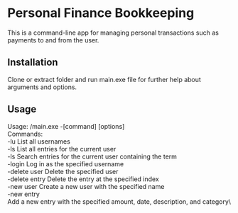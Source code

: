 # Personal Finance Bookkeeping

This is a command-line app for managing personal transactions such as payments to and from the user.

## Installation

Clone or extract folder and run main.exe file for further help about arguments and options.



## Usage

Usage: /main.exe -[command] [options]\
Commands:\
  -lu                      List all usernames\
  -ls                      List all entries for the current user\
  -ls <keyword>            Search entries for the current user containing the term\
  -login <username>        Log in as the specified username\
  -delete user <username>  Delete the specified user\
  -delete entry <index>    Delete the entry at the specified index\
  -new user <username>     Create a new user with the specified name\
  -new entry <amount> <transactor> <date> <category>\
                        Add a new entry with the specified amount, date, description, and category\
